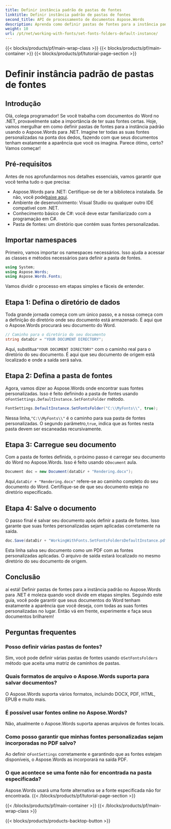 ```yaml
---
title: Definir instância padrão de pastas de fontes
linktitle: Definir instância padrão de pastas de fontes
second_title: API de processamento de documentos Aspose.Words
description: Aprenda como definir pastas de fontes para a instância padrão no Aspose.Words para .NET com este tutorial passo a passo. Personalize seus documentos do Word sem esforço.
weight: 10
url: /pt/net/working-with-fonts/set-fonts-folders-default-instance/
---
```


{{< blocks/products/pf/main-wrap-class >}}
{{< blocks/products/pf/main-container >}}
{{< blocks/products/pf/tutorial-page-section >}}

# Definir instância padrão de pastas de fontes

## Introdução

Olá, colega programador! Se você trabalha com documentos do Word no .NET, provavelmente sabe a importância de ter suas fontes certas. Hoje, vamos mergulhar em como definir pastas de fontes para a instância padrão usando o Aspose.Words para .NET. Imagine ter todas as suas fontes personalizadas na ponta dos dedos, fazendo com que seus documentos tenham exatamente a aparência que você os imagina. Parece ótimo, certo? Vamos começar!

## Pré-requisitos

Antes de nos aprofundarmos nos detalhes essenciais, vamos garantir que você tenha tudo o que precisa:
-  Aspose.Words para .NET: Certifique-se de ter a biblioteca instalada. Se não, você pode[baixe aqui](https://releases.aspose.com/words/net/).
- Ambiente de desenvolvimento: Visual Studio ou qualquer outro IDE compatível com .NET.
- Conhecimento básico de C#: você deve estar familiarizado com a programação em C#.
- Pasta de fontes: um diretório que contém suas fontes personalizadas.

## Importar namespaces

Primeiro, vamos importar os namespaces necessários. Isso ajuda a acessar as classes e métodos necessários para definir a pasta de fontes.

```csharp
using System;
using Aspose.Words;
using Aspose.Words.Fonts;
```

Vamos dividir o processo em etapas simples e fáceis de entender.

## Etapa 1: Defina o diretório de dados

Toda grande jornada começa com um único passo, e a nossa começa com a definição do diretório onde seu documento está armazenado. É aqui que o Aspose.Words procurará seu documento do Word.

```csharp
// Caminho para o diretório do seu documento
string dataDir = "YOUR DOCUMENT DIRECTORY";
```

 Aqui, substitua`"YOUR DOCUMENT DIRECTORY"` com o caminho real para o diretório do seu documento. É aqui que seu documento de origem está localizado e onde a saída será salva.

## Etapa 2: Defina a pasta de fontes

 Agora, vamos dizer ao Aspose.Words onde encontrar suas fontes personalizadas. Isso é feito definindo a pasta de fontes usando o`FontSettings.DefaultInstance.SetFontsFolder` método.

```csharp
FontSettings.DefaultInstance.SetFontsFolder("C:\\MyFonts\\", true);
```

 Nessa linha,`"C:\\MyFonts\\"` é o caminho para sua pasta de fontes personalizadas. O segundo parâmetro,`true`, indica que as fontes nesta pasta devem ser escaneadas recursivamente.

## Etapa 3: Carregue seu documento

 Com a pasta de fontes definida, o próximo passo é carregar seu documento do Word no Aspose.Words. Isso é feito usando o`Document` aula.

```csharp
Document doc = new Document(dataDir + "Rendering.docx");
```

 Aqui,`dataDir + "Rendering.docx"` refere-se ao caminho completo do seu documento do Word. Certifique-se de que seu documento esteja no diretório especificado.

## Etapa 4: Salve o documento

O passo final é salvar seu documento após definir a pasta de fontes. Isso garante que suas fontes personalizadas sejam aplicadas corretamente na saída.

```csharp
doc.Save(dataDir + "WorkingWithFonts.SetFontsFoldersDefaultInstance.pdf");
```

Esta linha salva seu documento como um PDF com as fontes personalizadas aplicadas. O arquivo de saída estará localizado no mesmo diretório do seu documento de origem.

## Conclusão

aí está! Definir pastas de fontes para a instância padrão no Aspose.Words para .NET é moleza quando você divide em etapas simples. Seguindo este guia, você pode garantir que seus documentos do Word tenham exatamente a aparência que você deseja, com todas as suas fontes personalizadas no lugar. Então vá em frente, experimente e faça seus documentos brilharem!

## Perguntas frequentes

### Posso definir várias pastas de fontes?
 Sim, você pode definir várias pastas de fontes usando o`SetFontsFolders` método que aceita uma matriz de caminhos de pastas.

### Quais formatos de arquivo o Aspose.Words suporta para salvar documentos?
O Aspose.Words suporta vários formatos, incluindo DOCX, PDF, HTML, EPUB e muito mais.

### É possível usar fontes online no Aspose.Words?
Não, atualmente o Aspose.Words suporta apenas arquivos de fontes locais.

### Como posso garantir que minhas fontes personalizadas sejam incorporadas no PDF salvo?
 Ao definir o`FontSettings` corretamente e garantindo que as fontes estejam disponíveis, o Aspose.Words as incorporará na saída PDF.

### O que acontece se uma fonte não for encontrada na pasta especificada?
Aspose.Words usará uma fonte alternativa se a fonte especificada não for encontrada.
{{< /blocks/products/pf/tutorial-page-section >}}

{{< /blocks/products/pf/main-container >}}
{{< /blocks/products/pf/main-wrap-class >}}

{{< blocks/products/products-backtop-button >}}
